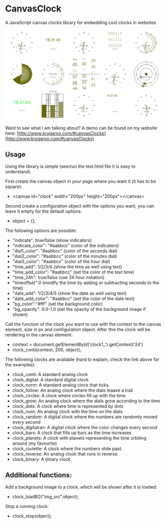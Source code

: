 # CanvasClock
A JavaScript canvas clocks library for embedding cool clocks in websites

![alt text](https://github.com/Krugaroo/CanvasClock/blob/master/example.PNG  "Example Clocks")

Want to see what I am talking about? A demo can be found on my website here: [http://www.krugaroo.com/#canvasClocks](http://www.krugaroo.com/#canvasClocks)

## Usage

Using the library is simple (see/run the test.html file it is easy to understand).

First create the canvas object in your page where you want it (it has to be square):
* &lt;canvas id="clock" width="200px" height="200px"&gt;&lt;/canvas&gt;

Second create a configuration object with the options you want, you can leave it empty for the default options:
* object = {};

The following options are possible:
* "indicate": true/false (show indicaters)
* "indicate_color": "#aabbcc" (color of the indicaters)
* "dial1_color": "#aabbcc" (color of the seconds dial)
* "dial2_color": "#aabbcc" (color of the minutes dial)
* "dial3_color": "#aabbcc" (color of the hour dial)
* "time_add": 1/2/3/4 (show the time as well using text)
* "time_add_color": "#aabbcc" (set the color of the text time)
* "time_24h": true/false (use 24 hour notation)
* "timeoffset":0 (modify the time by adding or subtracting seconds to the time)
* "date_add": 1/2/3/4/5 (show the date as well using text)
* "date_add_color": "#aabbcc" (set the color of the date text)
* "bg_color":"#fff" (set the background color)
* "bg_opacity": 0.0-1.0 (set the opacity of the background image if shown)


Call the function of the clock you want to use with the context to the canvas element, size in px and configuration object. After this the clock will be rendering in the canvas element:
* context = document.getElementById('clock1_').getContext('2d')
* clock_conti(context, 200, object);

The following clocks are available (hard to explain, check the link above for the examples):
* clock_conti: A standard analog clock
* clock_digital: A standard digital clock
* clock_norm: A standard analog clock that ticks.
* clock_follow: An analog clock where the dials leaave a trail
* clock_circles: A clock where circles fill up with the time
* clock_grow: An analog clock where the dials grow according to the time
* clock_dots: A clock where time is represented by dots
* clock_num: An analog clock with the time on the dials
* clock_random: A digital clock where the numbers are randomly moved every second
* clock_digitalran: A digital clock where the color changes every second
* clock_bars: A clock that fills up bars as the time increases
* clock_planets: A clock with planets representing the time orbiting around (my favourite)
* clock_roulette: A clock where the numbers slide past.
* clock_reverse: An analog clock that runs in reverse.
* clock_binary: A binary clock.

## Additional functions:

Add a background image to a clock, which will be shown after it is loaded:
* clock_loadBG("img_src",object);

Stop a running clock:
* clock_stop(object);
